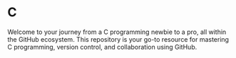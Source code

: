 # C
Welcome to your journey from a C programming newbie to a pro, all within the GitHub ecosystem. This repository is your go-to resource for mastering C programming, version control, and collaboration using GitHub.

